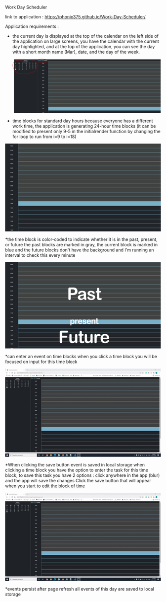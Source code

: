 Work Day Scheduler

link to application : 
https://phonix375.github.io/Work-Day-Scheduler/

Application requirements : 

* the current day is displayed at the top of the calendar
	on the left side of the application on large screens, you have the calendar with the current day highlighted, and at the top of the application, you can see the day with a short month name (Mar), date, and the day of the week.
  
  ![alt text](https://github.com/phonix375/Work-Day-Scheduler/blob/main/dateDisplay.PNG?raw=true)

* time blocks for standard day hours
	because everyone has a different work time, the application is generating 24-hour time blocks (it can be modified to present only 9-5 in the initialrender function by changing the for loop to run from i=9 to i<18)
	
![alt text](https://github.com/phonix375/Work-Day-Scheduler/blob/main/TimeBlocks.PNG)


*the time block is color-coded to indicate whether it is in the past, 	present, or future
	the past blocks are marked in gray, the current block is marked in blue and the future blocks don't have the background and I'm running an interval to check this every minute 
	
![alt text](https://github.com/phonix375/Work-Day-Scheduler/blob/main/ColorCode1.jpg?raw=true)

*can enter an event on time blocks
	when you click a time block you will be focused on input for this time block
	
![alt text](https://github.com/phonix375/Work-Day-Scheduler/blob/main/addingNewTask.gif?raw=true)

*When clicking the save button event is saved in local storage
	when clicking a time block you have the option to enter the task for this time block, to save this task you have 2 options : 
click anywhere in the app (blur) and the app will save the changes
Click the save button that will appear when you start to edit the block of time

![alt text](https://github.com/phonix375/Work-Day-Scheduler/blob/main/localStorage.gif?raw=true)

*events persist after page refresh
	all events of this day are saved to local storage

